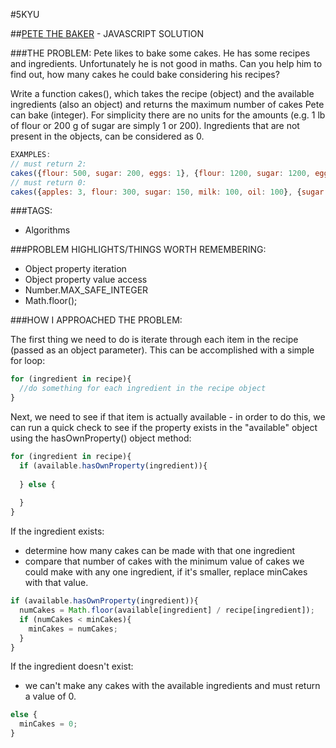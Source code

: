 #5KYU

##<a href="https://www.codewars.com/kata/525c65e51bf619685c000059">PETE THE BAKER</a> - JAVASCRIPT SOLUTION

###THE PROBLEM: 
Pete likes to bake some cakes. He has some recipes and ingredients. Unfortunately he is not good in maths. Can you help him to find out, how many cakes he could bake considering his recipes?

Write a function cakes(), which takes the recipe (object) and the available ingredients (also an object) and returns the maximum number of cakes Pete can bake (integer). For simplicity there are no units for the amounts (e.g. 1 lb of flour or 200 g of sugar are simply 1 or 200). Ingredients that are not present in the objects, can be considered as 0.

```javascript
EXAMPLES: 
// must return 2:
cakes({flour: 500, sugar: 200, eggs: 1}, {flour: 1200, sugar: 1200, eggs: 5, milk: 200}); 
// must return 0:
cakes({apples: 3, flour: 300, sugar: 150, milk: 100, oil: 100}, {sugar: 500, flour: 2000, milk: 2000});
```

###TAGS:
  - Algorithms
  
###PROBLEM HIGHLIGHTS/THINGS WORTH REMEMBERING:
  - Object property iteration
  - Object property value access
  - Number.MAX_SAFE_INTEGER
  - Math.floor();
  
###HOW I APPROACHED THE PROBLEM:

The first thing we need to do is iterate through each item in the recipe (passed as an object parameter). This can be accomplished with a simple for loop: 

```javascript
for (ingredient in recipe){
  //do something for each ingredient in the recipe object
}
```

Next, we need to see if that item is actually available - in order to do this, we can run a quick check to see if the property exists in the "available" object using the hasOwnProperty() object method:

```javascript
for (ingredient in recipe){
  if (available.hasOwnProperty(ingredient)){
   
  } else {
  
  }
}
```

If the ingredient exists: 
  - determine how many cakes can be made with that one ingredient
  - compare that number of cakes with the minimum value of cakes we could make with any one ingredient, if it's smaller, replace minCakes with that value.

```javascript
if (available.hasOwnProperty(ingredient)){
  numCakes = Math.floor(available[ingredient] / recipe[ingredient]);
  if (numCakes < minCakes){
    minCakes = numCakes;
  }
}
```

If the ingredient doesn't exist: 
  - we can't make any cakes with the available ingredients and must return a value of 0.

```javascript
else {
  minCakes = 0;
}
```
